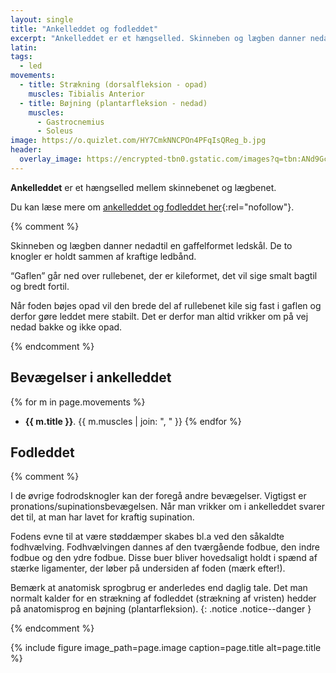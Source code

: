 ```yaml
---
layout: single
title: "Ankelleddet og fodleddet"
excerpt: "Ankelleddet er et hængselled. Skinneben og lægben danner nedadtil en gaffelformet ledskål til et hængselsled. De to knogler er holdt sammen af kraftige ledbånd. I de øvrige fodrodsknogler kan der foregå mindre bevægelser. Dette led kaldes fodleddet."
latin: 
tags:
  - led
movements:
  - title: Strækning (dorsalfleksion - opad)
    muscles: Tibialis Anterior
  - title: Bøjning (plantarfleksion - nedad)
    muscles:
      - Gastrocnemius
      - Soleus
image: https://o.quizlet.com/HY7CmkNNCPOn4PFqIsQReg_b.jpg
header:
  overlay_image: https://encrypted-tbn0.gstatic.com/images?q=tbn:ANd9GcTrqNXjmfE7vW6n-dMuY28ulyi3ZgxTkXAV34bp2t25ynDjPexTeg&s
---
```


**Ankelleddet** er et hængselled mellem skinnebenet og lægbenet. 

Du kan læse mere om [ankelleddet og fodleddet her](http://web.archive.org/web/20090528100757/http://www.motion-online.dk/styrketraening/anatomiliste/ankelleddet_og_foden/){:rel="nofollow"}.

{% comment %}

Skinneben og lægben danner nedadtil en gaffelformet ledskål. De to knogler er holdt sammen af kraftige ledbånd. 

“Gaflen” går ned over rullebenet, der er kileformet, det vil sige smalt bagtil og bredt fortil.

Når foden bøjes opad vil den brede del af rullebenet kile sig fast i gaflen og derfor gøre leddet mere stabilt. Det er derfor man altid vrikker om på vej nedad bakke og ikke opad.

{% endcomment %}

## Bevægelser i ankelleddet

{% for m in page.movements %}
- **{{ m.title }}**.
  {{ m.muscles | join: ", " }}
{% endfor %}

## Fodleddet

{% comment %}

I de øvrige fodrodsknogler kan der foregå andre bevægelser. Vigtigst er pronations/supinationsbevægelsen. Når man vrikker om i ankelleddet svarer det til, at man har lavet for kraftig supination.

Fodens evne til at være støddæmper skabes bl.a ved den såkaldte fodhvælving. Fodhvælvingen dannes af den tværgående fodbue, den indre fodbue og den ydre fodbue. Disse buer bliver hovedsaligt holdt i spænd af stærke ligamenter, der løber på undersiden af foden (mærk efter!).

Bemærk at anatomisk sprogbrug er anderledes end daglig tale. Det man normalt kalder for en strækning af fodleddet (strækning af vristen) hedder på anatomisprog en bøjning (plantarfleksion).
{: .notice .notice--danger }

{% endcomment %}

{% include figure image_path=page.image caption=page.title alt=page.title %}
